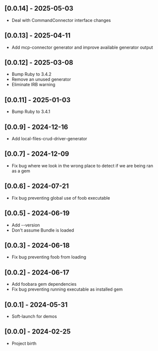 ## [0.0.14] - 2025-05-03

- Deal with CommandConnector interface changes

## [0.0.13] - 2025-04-11

- Add mcp-connector generator and improve available generator output

## [0.0.12] - 2025-03-08

- Bump Ruby to 3.4.2
- Remove an unused generator
- Eliminate IRB warning

## [0.0.11] - 2025-01-03

- Bump Ruby to 3.4.1

## [0.0.9] - 2024-12-16

- Add local-files-crud-driver-generator

## [0.0.7] - 2024-12-09

- Fix bug where we look in the wrong place to detect if we are being ran as a gem

## [0.0.6] - 2024-07-21

- Fix bug preventing global use of foob executable

## [0.0.5] - 2024-06-19

- Add --version
- Don't assume Bundle is loaded

## [0.0.3] - 2024-06-18

- Fix bug preventing foob from loading

## [0.0.2] - 2024-06-17

- Add foobara gem dependencies
- Fix bug preventing running executable as installed gem

## [0.0.1] - 2024-05-31

* Soft-launch for demos

## [0.0.0] - 2024-02-25

* Project birth
